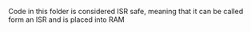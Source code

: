 Code in this folder is considered ISR safe, meaning that it can be called form an ISR and is placed into RAM